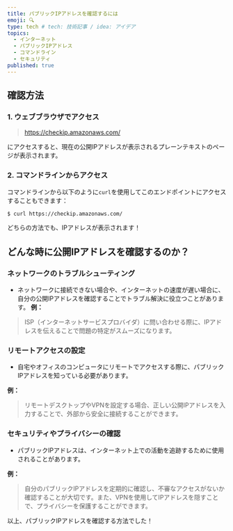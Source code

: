 ```yaml
---
title: パブリックIPアドレスを確認するには
emoji: 🔍
type: tech # tech: 技術記事 / idea: アイデア
topics: 
  - インターネット
  - パブリックIPアドレス
  - コマンドライン
  - セキュリティ
published: true
---
```


## 確認方法

### 1. ウェブブラウザでアクセス
> https://checkip.amazonaws.com/

にアクセスすると、現在の公開IPアドレスが表示されるプレーンテキストのページが表示されます。

### 2. コマンドラインからアクセス

コマンドラインから以下のように`curl`を使用してこのエンドポイントにアクセスすることもできます：

```bash
$ curl https://checkip.amazonaws.com/
```
どちらの方法でも、IPアドレスが表示されます！

## どんな時に公開IPアドレスを確認するのか？
### ネットワークのトラブルシューティング
- ネットワークに接続できない場合や、インターネットの速度が遅い場合に、自分の公開IPアドレスを確認することでトラブル解決に役立つことがあります。
**例：**
> ISP（インターネットサービスプロバイダ）に問い合わせる際に、IPアドレスを伝えることで問題の特定がスムーズになります。

### リモートアクセスの設定
- 自宅やオフィスのコンピュータにリモートでアクセスする際に、パブリックIPアドレスを知っている必要があります。

**例：**
> リモートデスクトップやVPNを設定する場合、正しい公開IPアドレスを入力することで、外部から安全に接続することができます。

### セキュリティやプライバシーの確認
- パブリックIPアドレスは、インターネット上での活動を追跡するために使用されることがあります。

**例：**
> 自分のパブリックIPアドレスを定期的に確認し、不審なアクセスがないか確認することが大切です。また、VPNを使用してIPアドレスを隠すことで、プライバシーを保護することができます。

以上、パブリックIPアドレスを確認する方法でした！